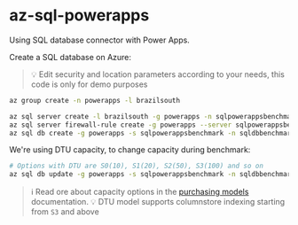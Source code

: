 # az-sql-powerapps

Using SQL database connector with Power Apps.

Create a SQL database on Azure:

> 💡 Edit security and location parameters according to your needs, this code is only for demo purposes

```sh
az group create -n powerapps -l brazilsouth

az sql server create -l brazilsouth -g powerapps -n sqlpowerappsbenchmark -u powerapps -p "<USE STRONG PASSWORD>"
az sql server firewall-rule create -g powerapps --server sqlpowerappsbenchmark -n AllowYourIp --start-ip-address "0.0.0.0" --end-ip-address "255.255.255.255"
az sql db create -g powerapps -s sqlpowerappsbenchmark -n sqldbbenchmark --service-objective S0 --bsr Local
```

We're using DTU capacity, to change capacity during benchmark:

```sh
# Options with DTU are S0(10), S1(20), S2(50), S3(100) and so on
az sql db update -g powerapps -s sqlpowerappsbenchmark -n sqldbbenchmark --service-objective S5
```

> ℹ️ Read ore about capacity options in the [purchasing models][1] documentation.
> 💡 DTU model supports columnstore indexing starting from `S3` and above


[1]: https://learn.microsoft.com/en-us/azure/azure-sql/database/purchasing-models?view=azuresql
